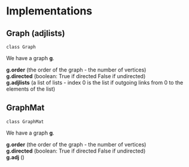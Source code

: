 # Implementations

## Graph (adjlists)

```
class Graph
```  

We have a graph **g**.  

**g.order** (the order of the graph - the number of vertices)  
**g.directed** (boolean: True if directed False if undirected)  
**g.adjlists** (a list of lists - index 0 is the list if outgoing links from 0 to the elements of the list)

## GraphMat

```
class GraphMat
```

We have a graph **g**.

**g.order** (the order of the graph - the number of vertices)  
**g.directed** (boolean: True if directed False if undirected)  
**g.adj** ()  
